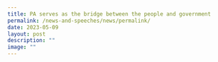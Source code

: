 ```yaml
---
title: PA serves as the bridge between the people and government
permalink: /news-and-speeches/news/permalink/
date: 2023-05-09
layout: post
description: ""
image: ""
---
```

